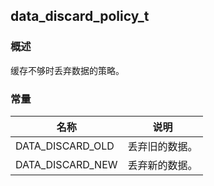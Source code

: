 ## data\_discard\_policy\_t
### 概述
缓存不够时丢弃数据的策略。
### 常量
<p id="data_discard_policy_t_consts">

| 名称 | 说明 | 
| -------- | ------- | 
| DATA\_DISCARD\_OLD | 丢弃旧的数据。 |
| DATA\_DISCARD\_NEW | 丢弃新的数据。 |

